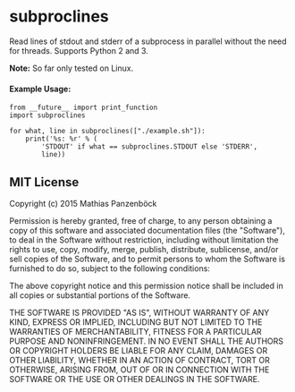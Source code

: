 subproclines
============

Read lines of stdout and stderr of a subprocess in parallel without the need for
threads. Supports Python 2 and 3.

**Note:** So far only tested on Linux.

#### Example Usage:

	from __future__ import print_function
	import subproclines

	for what, line in subproclines(["./example.sh"]):
		print('%s: %r' % (
			'STDOUT' if what == subproclines.STDOUT else 'STDERR',
			line))

MIT License
-----------

Copyright (c) 2015 Mathias Panzenböck

Permission is hereby granted, free of charge, to any person obtaining a copy
of this software and associated documentation files (the "Software"), to deal
in the Software without restriction, including without limitation the rights
to use, copy, modify, merge, publish, distribute, sublicense, and/or sell
copies of the Software, and to permit persons to whom the Software is
furnished to do so, subject to the following conditions:

The above copyright notice and this permission notice shall be included in
all copies or substantial portions of the Software.

THE SOFTWARE IS PROVIDED "AS IS", WITHOUT WARRANTY OF ANY KIND, EXPRESS OR
IMPLIED, INCLUDING BUT NOT LIMITED TO THE WARRANTIES OF MERCHANTABILITY,
FITNESS FOR A PARTICULAR PURPOSE AND NONINFRINGEMENT. IN NO EVENT SHALL THE
AUTHORS OR COPYRIGHT HOLDERS BE LIABLE FOR ANY CLAIM, DAMAGES OR OTHER
LIABILITY, WHETHER IN AN ACTION OF CONTRACT, TORT OR OTHERWISE, ARISING FROM,
OUT OF OR IN CONNECTION WITH THE SOFTWARE OR THE USE OR OTHER DEALINGS IN
THE SOFTWARE.
